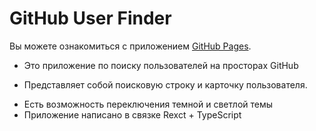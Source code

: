 # GitHub User Finder

Вы можете ознакомиться с приложением [GitHub Pages](https://zelelizaveta.github.io/GItHub_User_Finder/).

- Это приложение по поиску пользователей на просторах GitHub
* Представляет собой поисковую строку и карточку пользователя.
+ Есть возможность переключения темной и светлой темы
+ Приложение написано в связке Rexct + TypeScript
